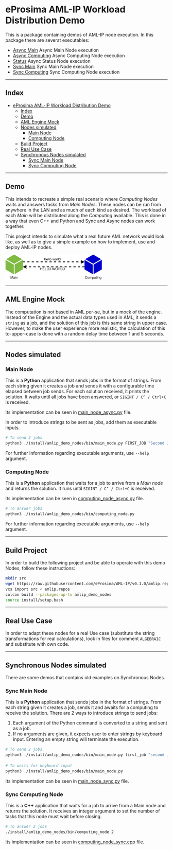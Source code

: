 # eProsima AML-IP Workload Distribution Demo

This is a package containing demos of AML-IP node execution.
In this package there are severat executables:

- [Async Main](main_node_async.py) Async Main Node execution
- [Async Computing](computing_node_async.py) Async Computing Node execution
- [Status](status_node.py) Async Status Node execution
- [Sync Main](main_node_sync.py) Sync Main Node execution
- [Sync Computing](computing_node_sync.py) Sync Computing Node execution

---

## Index

- [eProsima AML-IP Workload Distribution Demo](#eprosima-aml-ip-workload-distribution-demo)
  - [Index](#index)
  - [Demo](#demo)
  - [AML Engine Mock](#aml-engine-mock)
  - [Nodes simulated](#nodes-simulated)
    - [Main Node](#main-node)
    - [Computing Node](#computing-node)
  - [Build Project](#build-project)
  - [Real Use Case](#real-use-case)
  - [Synchronous Nodes simulated](#synchronous-nodes-simulated)
    - [Sync Main Node](#sync-main-node)
    - [Sync Computing Node](#sync-computing-node)

---

## Demo

This intends to recreate a simple real scenario where *Computing Nodes* waits and answers tasks from *Main Nodes*.
These nodes can be run from anywhere in the LAN and as much of each kind as desired.
The workload of each *Main* will be distributed along the *Computing* available.
This is done in a way that even C++ and Python and Sync and Async nodes can work together.

This project intends to simulate what a real future AML network would look like,
as well as to give a simple example on how to implement, use and deploy AML-IP nodes.

<img src="../../.figures/basic_example.png" width="300"/>

---

## AML Engine Mock

The computation is not based in AML per-se, but in a mock of the engine.
Instead of the Engine and the actual data types used in AML, it sends a `string` as a job, and the solution of this job is this same string in upper case.
However, to make the user experience more realistic, the calculation of this to-upper-case is done with a random delay time between 1 and 5 seconds.

---

## Nodes simulated

### Main Node

This is a **Python** application that sends jobs in the format of strings.
From each string given it creates a job and sends it with a configurable time elapsed between job sends.
For each solution received, it prints the solution.
It waits until all jobs have been answered, or `SIGINT / C^ / Ctrl+C` is received.

Its implementation can be seen in [main_node_async.py](main_node_async.py) file.

In order to introduce strings to be sent as jobs, add them as executable inputs.

```sh
# To send 2 jobs
python3 ./install/amlip_demo_nodes/bin/main_node.py FIRST_JOB "Second Job"
```

For further information regarding executable arguments, use `--help` argument.

### Computing Node

This is a **Python** application that waits for a job to arrive from a *Main node* and returns the solution.
It runs until `SIGINT / C^ / Ctrl+C` is received.

Its implementation can be seen in [computing_node_async.py](computing_node_async.py) file.

```sh
# To answer jobs
python3 ./install/amlip_demo_nodes/bin/computing_node.py
```

For further information regarding executable arguments, use `--help` argument.

---

## Build Project

In order to build the following project and be able to operate with this demo Nodes, follow these instructions:

```sh
mkdir src
wget https://raw.githubusercontent.com/eProsima/AML-IP/v0.1.0/amlip.repos
vcs import src < amlip.repos
colcon build --packages-up-to amlip_demo_nodes
source install/setup.bash
```

---

## Real Use Case

In order to adapt these nodes for a real Use case (substitute the string transformations for real calculations),
look in files for comment `ALGEBRAIC` and substitute with own code.

---

## Synchronous Nodes simulated

There are some demos that contains old examples on Synchronous Nodes.

### Sync Main Node

This is a **Python** application that sends jobs in the format of strings.
From each string given it creates a job, sends it and awaits for a computing to receive the solution.
There are 2 ways to introduce strings to send jobs:

1. Each argument of the Python command is converted to a string and sent as a job.
2. If no arguments are given, it expects user to enter strings by keyboard input.
   Entering an empty string will terminate the execution.

```sh
# To send 2 jobs
python3 ./install/amlip_demo_nodes/bin/main_node.py first_job "second job"

# To waits for keyboard input
python3 ./install/amlip_demo_nodes/bin/main_node.py
```

Its implementation can be seen in [main_node_sync.py](main_node_sync.py) file.

### Sync Computing Node

This is a **C++** application that waits for a job to arrive from a Main node and returns the solution.
It receives an integer argument to set the number of tasks that this node must wait before closing.

```sh
# To answer 2 jobs
./install/amlip_demo_nodes/bin/computing_node 2
```

Its implementation can be seen in [computing_node_sync.cpp](computing_node_sync.cpp) file.
